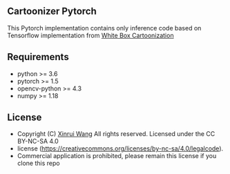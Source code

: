 ## Cartoonizer Pytorch
This Pytorch implementation contains only inference code based on Tensorflow implementation from [White Box Cartoonization](https://github.com/SystemErrorWang/White-box-Cartoonization)

## Requirements
- python >= 3.6
- pytorch >= 1.5
- opencv-python >= 4.3
- numpy >= 1.18

## License
- Copyright (C) [Xinrui Wang](https://github.com/SystemErrorWang) All rights reserved. Licensed under the CC BY-NC-SA 4.0
- license (https://creativecommons.org/licenses/by-nc-sa/4.0/legalcode).
- Commercial application is prohibited, please remain this license if you clone this repo

